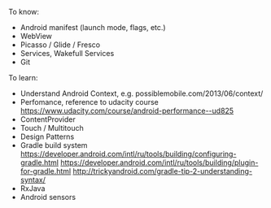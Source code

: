 To know:

* Android manifest (launch mode, flags, etc.)
* WebView
* Picasso / Glide / Fresco
* Services, Wakefull Services
* Git 

To learn:

* Understand Android Context, e.g. possiblemobile.com/2013/06/context/
* Perfomance, reference to udacity course https://www.udacity.com/course/android-performance--ud825
* ContentProvider
* Touch / Multitouch
* Design Patterns
* Gradle build system https://developer.android.com/intl/ru/tools/building/configuring-gradle.html https://developer.android.com/intl/ru/tools/building/plugin-for-gradle.html http://trickyandroid.com/gradle-tip-2-understanding-syntax/
* RxJava
* Android sensors
 
